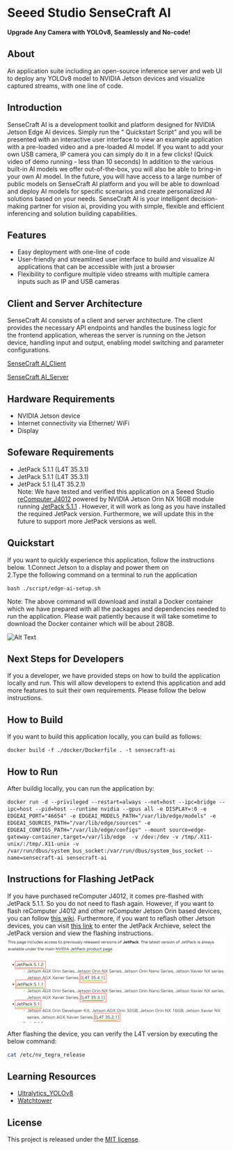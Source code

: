 # Seeed Studio SenseCraft AI

**Upgrade Any Camera with YOLOv8, Seamlessly and No-code!**

## About

An application suite including an open-source inference server and web UI to deploy any YOLOv8 model to NVIDIA Jetson
devices and visualize captured streams, with one line of code.

## Introduction

SenseCraft AI is a development toolkit and platform designed for NVIDIA Jetson Edge AI devices. Simply run the "
Quickstart Script" and you will be presented with an interactive user interface to view an example application with a
pre-loaded video and a pre-loaded AI model. If you want to add your own USB camera, IP camera you can simply do it in a
few clicks!
(Quick video of demo running - less than 10 seconds)
In addition to the various built-in AI models we offer out-of-the-box, you will also be able to bring-in your own AI
model. In the future, you will have access to a large number of public models on SenseCraft AI platform and you will be
able to download and deploy AI models for specific scenarios and create personalized AI solutions based on your needs.
SenseCraft AI is your intelligent decision-making partner for vision ai, providing you with simple, flexible and
efficient inferencing and solution building capabilities.

## Features

- Easy deployment with one-line of code
- User-friendly and streamlined user interface to build and visualize AI applications that can be accessible with just a
  browser
- Flexibility to configure multiple video streams with multiple camera inputs such as IP and USB cameras

## Client and Server Architecture

SenseCraft AI consists of a client and server architecture. The client provides the necessary API endpoints and handles
the business logic for the frontend application, whereas the server is running on the Jetson device, handling input and
output, enabling model switching and parameter configurations.

[SenseCraft AI_Client](https://github.com/Seeed-Studio/SenseCraft-AI-webUI)

[SenseCraft AI_Server](https://github.com/Seeed-Studio/SenseCraft-AI-Edge)

## **Hardware Requirements**

- NVIDIA Jetson device
- Internet connectivity via Ethernet/ WiFi
- Display

## **Sofeware Requirements**

- JetPack 5.1.1 (L4T 35.3.1) 
- JetPack 5.1.1 (L4T 35.3.1) 
- JetPack 5.1 (L4T 35.2.1) \
  Note: We have tested and verified this application on a Seeed
  Studio [reComputer J4012](https://www.seeedstudio.com/reComputer-J4012-w-o-power-adapter-p-5628.html) powered by
  NVIDIA Jetson Orin NX 16GB module running [JetPack 5.1.1](https://developer.nvidia.com/embedded/jetpack-sdk-511) .
  However, it will work as long as you have installed the required JetPack version. Furthermore, we will update this in
  the future to support more JetPack versions as well.

## **Quickstart**

If you want to quickly experience this application, follow the instructions below.
1.Connect Jetson to a display and power them on \
2.Type the following command on a terminal to run the application

```shell
bash ./script/edge-ai-setup.sh
```

Note: The above command will download and install a Docker container which we have prepared with all the packages and
dependencies needed to run the application. Please wait patiently because it will take sometime to download the Docker
container which will be about 28GB.

![Alt Text](./docs/video.gif)

## Next Steps for Developers

If you a developer, we have provided steps on how to build the application locally and run. This will allow developers
to extend this application and add more features to suit their own requirements. Please follow the below instructions.

## How to Build

If you want to build this application locally, you can build as follows:

```shell
docker build -f ./docker/Dockerfile . -t sensecraft-ai
```

## How to Run

After buildig locally, you can run the application by:

```shell
docker run -d --privileged --restart=always --net=host --ipc=bridge --ipc=host --pid=host --runtime nvidia --gpus all -e DISPLAY=:0 -e EDGEAI_PORT="46654" -e EDGEAI_MODELS_PATH="/var/lib/edge/models" -e EDGEAI_SOURCES_PATH="/var/lib/edge/sources" -e EDGEAI_CONFIGS_PATH="/var/lib/edge/configs" --mount source=edge-gateway-container,target=/var/lib/edge  -v /dev:/dev -v /tmp/.X11-unix/:/tmp/.X11-unix -v /var/run/dbus/system_bus_socket:/var/run/dbus/system_bus_socket --name=sensecraft-ai sensecraft-ai
```

## Instructions for Flashing JetPack

If you have purchased reComputer J4012, it comes pre-flashed with JetPack 5.1.1. So you do not need to flash again.
However, if you want to flash reComputer J4012 and other reComputer Jetson Orin based devices, you can
follow [this wiki](https://wiki.seeedstudio.com/reComputer_J4012_Flash_Jetpack). Furthermore, if you want to reflash
other Jetson devices, you can visit [this link](https://developer.nvidia.com/embedded/jetpack-archive) to enter the
JetPack Archieve, select the JetPack version and view the flashing instructions.
![jetpack](./docs/img_3.png)

After flashing the device, you can verify the L4T version by executing the below command:
```bash
cat /etc/nv_tegra_release
```

## Learning Resources
- [Ultralytics_YOLOv8](https://github.com/ultralytics/ultralytics)
- [Watchtower](https://github.com/containrrr/watchtower)

## License

This project is released under the [MIT license](LICENSES).
